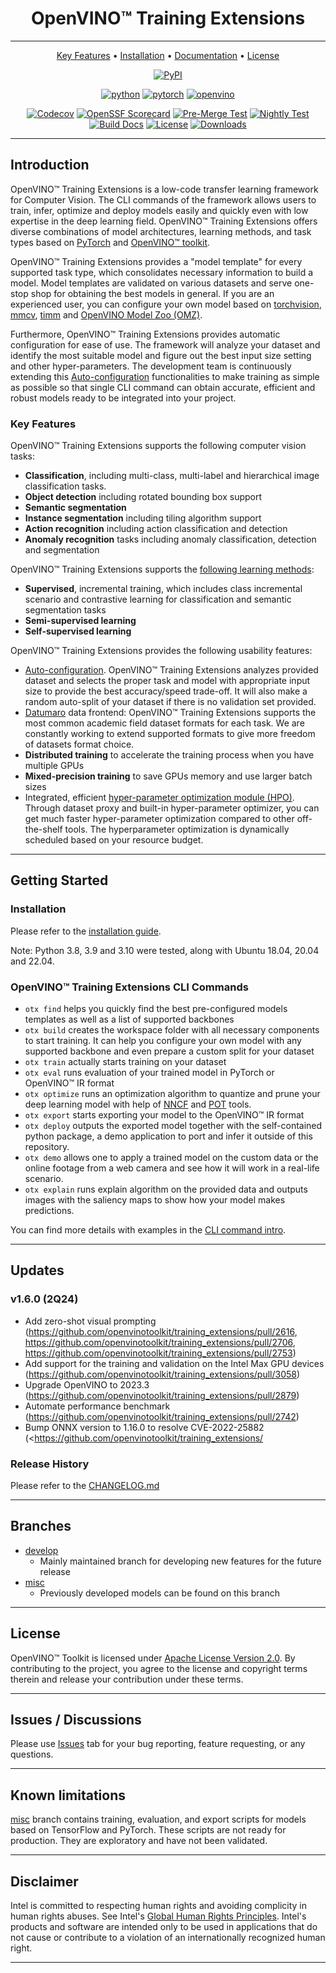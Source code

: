 <div align="center">

# OpenVINO™ Training Extensions

---

[Key Features](#key-features) •
[Installation](https://openvinotoolkit.github.io/training_extensions/latest/guide/get_started/installation.html) •
[Documentation](https://openvinotoolkit.github.io/training_extensions/latest/index.html) •
[License](#license)

[![PyPI](https://img.shields.io/pypi/v/otx)](https://pypi.org/project/otx)

<!-- markdownlint-disable MD042 -->

[![python](https://img.shields.io/badge/python-3.8%2B-green)]()
[![pytorch](https://img.shields.io/badge/pytorch-1.13.1%2B-orange)]()
[![openvino](https://img.shields.io/badge/openvino-2023.3-purple)]()

<!-- markdownlint-enable  MD042 -->

[![Codecov](https://codecov.io/gh/openvinotoolkit/training_extensions/branch/develop/graph/badge.svg?token=9HVFNMPFGD)](https://codecov.io/gh/openvinotoolkit/training_extensions)
[![OpenSSF Scorecard](https://api.securityscorecards.dev/projects/github.com/openvinotoolkit/training_extensions/badge)](https://securityscorecards.dev/viewer/?uri=github.com/openvinotoolkit/training_extensions)
[![Pre-Merge Test](https://github.com/openvinotoolkit/training_extensions/actions/workflows/pre_merge.yml/badge.svg)](https://github.com/openvinotoolkit/training_extensions/actions/workflows/pre_merge.yml)
[![Nightly Test](https://github.com/openvinotoolkit/training_extensions/actions/workflows/daily.yml/badge.svg)](https://github.com/openvinotoolkit/training_extensions/actions/workflows/daily.yml)
[![Build Docs](https://github.com/openvinotoolkit/training_extensions/actions/workflows/docs.yml/badge.svg)](https://github.com/openvinotoolkit/training_extensions/actions/workflows/docs.yml)
[![License](https://img.shields.io/badge/License-Apache%202.0-blue.svg)](https://opensource.org/licenses/Apache-2.0)
[![Downloads](https://static.pepy.tech/personalized-badge/otx?period=total&units=international_system&left_color=grey&right_color=green&left_text=PyPI%20Downloads)](https://pepy.tech/project/otx)

---

</div>

## Introduction

OpenVINO™ Training Extensions is a low-code transfer learning framework for Computer Vision.
The CLI commands of the framework allows users to train, infer, optimize and deploy models easily and quickly even with low expertise in the deep learning field.
OpenVINO™ Training Extensions offers diverse combinations of model architectures, learning methods, and task types based on [PyTorch](https://pytorch.org) and [OpenVINO™ toolkit](https://software.intel.com/en-us/openvino-toolkit).

OpenVINO™ Training Extensions provides a "model template" for every supported task type, which consolidates necessary information to build a model.
Model templates are validated on various datasets and serve one-stop shop for obtaining the best models in general.
If you are an experienced user, you can configure your own model based on [torchvision](https://pytorch.org/vision/stable/index.html), [mmcv](https://github.com/open-mmlab/mmcv), [timm](https://github.com/huggingface/pytorch-image-models) and [OpenVINO Model Zoo (OMZ)](https://github.com/openvinotoolkit/open_model_zoo).

Furthermore, OpenVINO™ Training Extensions provides automatic configuration for ease of use.
The framework will analyze your dataset and identify the most suitable model and figure out the best input size setting and other hyper-parameters.
The development team is continuously extending this [Auto-configuration](https://openvinotoolkit.github.io/training_extensions/stable/guide/explanation/additional_features/auto_configuration.html) functionalities to make training as simple as possible so that single CLI command can obtain accurate, efficient and robust models ready to be integrated into your project.

### Key Features

OpenVINO™ Training Extensions supports the following computer vision tasks:

- **Classification**, including multi-class, multi-label and hierarchical image classification tasks.
- **Object detection** including rotated bounding box support
- **Semantic segmentation**
- **Instance segmentation** including tiling algorithm support
- **Action recognition** including action classification and detection
- **Anomaly recognition** tasks including anomaly classification, detection and segmentation

OpenVINO™ Training Extensions supports the [following learning methods](https://openvinotoolkit.github.io/training_extensions/latest/guide/explanation/algorithms/index.html):

- **Supervised**, incremental training, which includes class incremental scenario and contrastive learning for classification and semantic segmentation tasks
- **Semi-supervised learning**
- **Self-supervised learning**

OpenVINO™ Training Extensions provides the following usability features:

- [Auto-configuration](https://openvinotoolkit.github.io/training_extensions/stable/guide/explanation/additional_features/auto_configuration.html). OpenVINO™ Training Extensions analyzes provided dataset and selects the proper task and model with appropriate input size to provide the best accuracy/speed trade-off. It will also make a random auto-split of your dataset if there is no validation set provided.
- [Datumaro](https://openvinotoolkit.github.io/datumaro/stable/index.html) data frontend: OpenVINO™ Training Extensions supports the most common academic field dataset formats for each task. We are constantly working to extend supported formats to give more freedom of datasets format choice.
- **Distributed training** to accelerate the training process when you have multiple GPUs
- **Mixed-precision training** to save GPUs memory and use larger batch sizes
- Integrated, efficient [hyper-parameter optimization module (HPO)](https://openvinotoolkit.github.io/training_extensions/stable/guide/explanation/additional_features/hpo.html). Through dataset proxy and built-in hyper-parameter optimizer, you can get much faster hyper-parameter optimization compared to other off-the-shelf tools. The hyperparameter optimization is dynamically scheduled based on your resource budget.

---

## Getting Started

### Installation

Please refer to the [installation guide](https://openvinotoolkit.github.io/training_extensions/latest/guide/get_started/installation.html).

Note: Python 3.8, 3.9 and 3.10 were tested, along with Ubuntu 18.04, 20.04 and 22.04.

### OpenVINO™ Training Extensions CLI Commands

- `otx find` helps you quickly find the best pre-configured models templates as well as a list of supported backbones
- `otx build` creates the workspace folder with all necessary components to start training. It can help you configure your own model with any supported backbone and even prepare a custom split for your dataset
- `otx train` actually starts training on your dataset
- `otx eval` runs evaluation of your trained model in PyTorch or OpenVINO™ IR format
- `otx optimize` runs an optimization algorithm to quantize and prune your deep learning model with help of [NNCF](https://github.com/openvinotoolkit/nncf) and [POT](https://docs.openvino.ai/latest/pot_introduction.html) tools.
- `otx export` starts exporting your model to the OpenVINO™ IR format
- `otx deploy` outputs the exported model together with the self-contained python package, a demo application to port and infer it outside of this repository.
- `otx demo` allows one to apply a trained model on the custom data or the online footage from a web camera and see how it will work in a real-life scenario.
- `otx explain` runs explain algorithm on the provided data and outputs images with the saliency maps to show how your model makes predictions.

You can find more details with examples in the [CLI command intro](https://openvinotoolkit.github.io/training_extensions/latest/guide/get_started/cli_commands.html).

---

## Updates

### v1.6.0 (2Q24)

- Add zero-shot visual prompting (<https://github.com/openvinotoolkit/training_extensions/pull/2616>, <https://github.com/openvinotoolkit/training_extensions/pull/2706>, <https://github.com/openvinotoolkit/training_extensions/pull/2753>)
- Add support for the training and validation on the Intel Max GPU devices (https://github.com/openvinotoolkit/training_extensions/pull/3058)
- Upgrade OpenVINO to 2023.3 (<https://github.com/openvinotoolkit/training_extensions/pull/2879>)
- Automate performance benchmark (<https://github.com/openvinotoolkit/training_extensions/pull/2742>)
- Bump ONNX version to 1.16.0 to resolve CVE-2022-25882 (<https://github.com/openvinotoolkit/training_extensions/

### Release History

Please refer to the [CHANGELOG.md](CHANGELOG.md)

---

## Branches

- [develop](https://github.com/openvinotoolkit/training_extensions/tree/develop)
  - Mainly maintained branch for developing new features for the future release
- [misc](https://github.com/openvinotoolkit/training_extensions/tree/misc)
  - Previously developed models can be found on this branch

---

## License

OpenVINO™ Toolkit is licensed under [Apache License Version 2.0](LICENSE).
By contributing to the project, you agree to the license and copyright terms therein and release your contribution under these terms.

---

## Issues / Discussions

Please use [Issues](https://github.com/openvinotoolkit/training_extensions/issues/new/choose) tab for your bug reporting, feature requesting, or any questions.

---

## Known limitations

[misc](https://github.com/openvinotoolkit/training_extensions/tree/misc) branch contains training, evaluation, and export scripts for models based on TensorFlow and PyTorch.
These scripts are not ready for production. They are exploratory and have not been validated.

---

## Disclaimer

Intel is committed to respecting human rights and avoiding complicity in human rights abuses.
See Intel's [Global Human Rights Principles](https://www.intel.com/content/www/us/en/policy/policy-human-rights.html).
Intel's products and software are intended only to be used in applications that do not cause or contribute to a violation of an internationally recognized human right.

---
